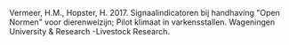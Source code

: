 Vermeer, H.M., Hopster, H. 2017. Signaalindicatoren bij handhaving "Open Normen" voor dierenwelzijn; Pilot klimaat in varkensstallen. Wageningen University & Research -Livestock Research.